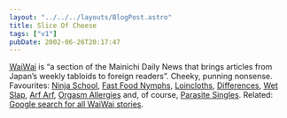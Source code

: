 ```yaml
---
layout: "../../../layouts/BlogPost.astro"
title: Slice Of Cheese
tags: ["v1"]
pubDate: 2002-06-26T20:17:47
---
```


[WaiWai][1] is &#8220;a section of the Mainichi Daily News that brings articles from Japan&#8217;s weekly tabloids to foreign readers&#8221;. Cheeky, punning nonsense. Favourites: [Ninja School][2], [Fast Food Nymphs][3], [Loincloths][4], [Differences][5], [Wet Slap][6], [Arf Arf][7], [Orgasm Allergies][8] and, of course, [Parasite Singles][9]. Related: [Google search for all WaiWai stories][10].

[1]: http://mdn.mainichi.co.jp/waiwai/ "Mainichi Daily News' WaiWai"
[2]: http://mdn.mainichi.co.jp/waiwai/0202/020221ninja.html "WaiWai: Japan's first Ninja school offers major in the mystical martial art"
[3]: http://mdn.mainichi.co.jp/waiwai/0206/020619nymphs.html "WaiWai: Fast food sends schoolgirls into sexual feeding frenzy"
[4]: http://mdn.mainichi.co.jp/waiwai/0206/020615loin.html "WaiWai: Loincloths crack the big time"
[5]: http://mdn.mainichi.co.jp/waiwai/0206/020613nice.html "WaiWai: Co-hosts stumble over 'nice' differences"
[6]: http://mdn.mainichi.co.jp/waiwai/0206/020611wet.html "WaiWai: Rainy season a wet dream for slap and tickle biz"
[7]: http://mdn.mainichi.co.jp/waiwai/0204/020423seal.html "WaiWai: Healing robot gets seal of approval"
[8]: http://mdn.mainichi.co.jp/waiwai/0204/020426allergies.html "WaiWai: Orgasm allergies nothing to sneeze at"
[9]: http://mdn.mainichi.co.jp/waiwai/0204/020429leech.html "WaiWai: Parasite singles leeching their families to the bone"
[10]: http://www.google.com/search?q=+site:mdn.mainichi.co.jp+WAIWAI "Google listing of WaiWai stories"
